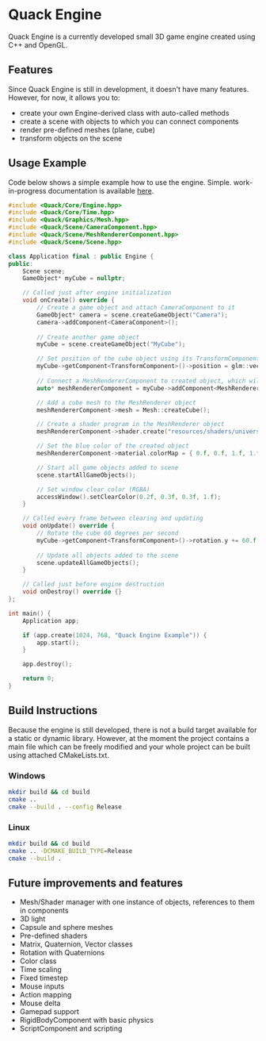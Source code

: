 # Quack Engine

Quack Engine is a currently developed small 3D game engine created using C++ and OpenGL.

## Features
Since Quack Engine is still in development, it doesn't have many features. However, for now, it allows you to:
- create your own Engine-derived class with auto-called methods
- create a scene with objects to which you can connect components
- render pre-defined meshes (plane, cube)
- transform objects on the scene

## Usage Example
Code below shows a simple example how to use the engine. Simple. work-in-progress documentation is available [here](https://badzianga.github.io/Quack/annotated.html).
```C++
#include <Quack/Core/Engine.hpp>
#include <Quack/Core/Time.hpp>
#include <Quack/Graphics/Mesh.hpp>
#include <Quack/Scene/CameraComponent.hpp>
#include <Quack/Scene/MeshRendererComponent.hpp>
#include <Quack/Scene/Scene.hpp>

class Application final : public Engine {
public:
    Scene scene;
    GameObject* myCube = nullptr;

    // Called just after engine initialization
    void onCreate() override {
        // Create a game object and attach CameraComponent to it
        GameObject* camera = scene.createGameObject("Camera");
        camera->addComponent<CameraComponent>();
    
        // Create another game object
        myCube = scene.createGameObject("MyCube");

        // Set position of the cube object using its TransformComponent
        myCube->getComponent<TransformComponent>()->position = glm::vec3(0, 0, -2);
        
        // Connect a MeshRendererComponent to created object, which will render on every update
        auto* meshRendererComponent = myCube->addComponent<MeshRendererComponent>();

        // Add a cube mesh to the MeshRenderer object
        meshRendererComponent->mesh = Mesh::createCube(); 

        // Create a shader program in the MeshRenderer object
        meshRendererComponent->shader.create("resources/shaders/universal.vert", "resources/shaders/universal.frag");

        // Set the blue color of the created object
        meshRendererComponent->material.colorMap = { 0.f, 0.f, 1.f, 1.f };

        // Start all game objects added to scene
        scene.startAllGameObjects();

        // Set window clear color (RGBA)
        accessWindow().setClearColor(0.2f, 0.3f, 0.3f, 1.f);
    }

    // Called every frame between clearing and updating
    void onUpdate() override {
        // Rotate the cube 60 degrees per second
        myCube->getComponent<TransformComponent>()->rotation.y += 60.f * Time::getDeltaTime();
    
        // Update all objects added to the scene
        scene.updateAllGameObjects();
    }

    // Called just before engine destruction
    void onDestroy() override {}
};

int main() {
    Application app;

    if (app.create(1024, 768, "Quack Engine Example")) {
        app.start();
    }

    app.destroy();

    return 0;
}
```

## Build Instructions
Because the engine is still developed, there is not a build target available for a static or dynamic library.
However, at the moment the project contains a main file which can be freely modified and your whole project can be built
using attached CMakeLists.txt.

### Windows
```bash
mkdir build && cd build
cmake ..
cmake --build . --config Release
```

### Linux
```bash
mkdir build && cd build
cmake .. -DCMAKE_BUILD_TYPE=Release
cmake --build .
```

## Future improvements and features
- Mesh/Shader manager with one instance of objects, references to them in components
- 3D light
- Capsule and sphere meshes
- Pre-defined shaders
- Matrix, Quaternion, Vector classes
- Rotation with Quaternions
- Color class
- Time scaling
- Fixed timestep
- Mouse inputs
- Action mapping
- Mouse delta
- Gamepad support
- RigidBodyComponent with basic physics
- ScriptComponent and scripting
